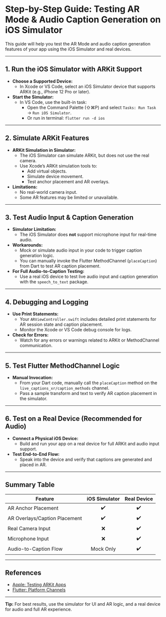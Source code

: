 # Step-by-Step Guide: Testing AR Mode & Audio Caption Generation on iOS Simulator

This guide will help you test the AR Mode and audio caption generation features of your app using the iOS Simulator and real devices.

---

## 1. Run the iOS Simulator with ARKit Support

- **Choose a Supported Device:**
  - In Xcode or VS Code, select an iOS Simulator device that supports ARKit (e.g., iPhone 12 Pro or later).
- **Start the Simulator:**
  - In VS Code, use the built-in task:
    - Open the Command Palette (⇧⌘P) and select `Tasks: Run Task` → `Run iOS Simulator`.
    - Or run in terminal: `flutter run -d ios`

---

## 2. Simulate ARKit Features

- **ARKit Simulation in Simulator:**
  - The iOS Simulator can simulate ARKit, but does not use the real camera.
  - Use Xcode’s ARKit simulation tools to:
    - Add virtual objects.
    - Simulate device movement.
    - Test anchor placement and AR overlays.
- **Limitations:**
  - No real-world camera input.
  - Some AR features may be limited or unavailable.

---

## 3. Test Audio Input & Caption Generation

- **Simulator Limitation:**
  - The iOS Simulator does **not** support microphone input for real-time audio.
- **Workarounds:**
  - Mock or simulate audio input in your code to trigger caption generation logic.
  - You can manually invoke the Flutter MethodChannel (`placeCaption`) from Dart to test AR caption placement.
- **For Full Audio-to-Caption Testing:**
  - Use a real iOS device to test live audio input and caption generation with the `speech_to_text` package.

---

## 4. Debugging and Logging

- **Use Print Statements:**
  - Your `ARViewController.swift` includes detailed print statements for AR session state and caption placement.
  - Monitor the Xcode or VS Code debug console for logs.
- **Check for Errors:**
  - Watch for any errors or warnings related to ARKit or MethodChannel communication.

---

## 5. Test Flutter MethodChannel Logic

- **Manual Invocation:**
  - From your Dart code, manually call the `placeCaption` method on the `live_captions_xr/caption_methods` channel.
  - Pass a sample transform and text to verify AR caption placement in the simulator.

---

## 6. Test on a Real Device (Recommended for Audio)

- **Connect a Physical iOS Device:**
  - Build and run your app on a real device for full ARKit and audio input support.
- **Test End-to-End Flow:**
  - Speak into the device and verify that captions are generated and placed in AR.

---

## Summary Table

| Feature                        | iOS Simulator | Real Device |
|-------------------------------|:-------------:|:-----------:|
| AR Anchor Placement           |      ✔️       |     ✔️      |
| AR Overlays/Caption Placement |      ✔️       |     ✔️      |
| Real Camera Input             |      ❌       |     ✔️      |
| Microphone Input              |      ❌       |     ✔️      |
| Audio-to-Caption Flow         |   Mock Only   |     ✔️      |

---

## References
- [Apple: Testing ARKit Apps](https://developer.apple.com/documentation/arkit/testing_and_prototyping_with_the_arkit_simulator)
- [Flutter: Platform Channels](https://docs.flutter.dev/platform-integration/platform-channels)

---

**Tip:** For best results, use the simulator for UI and AR logic, and a real device for audio and full AR experience.